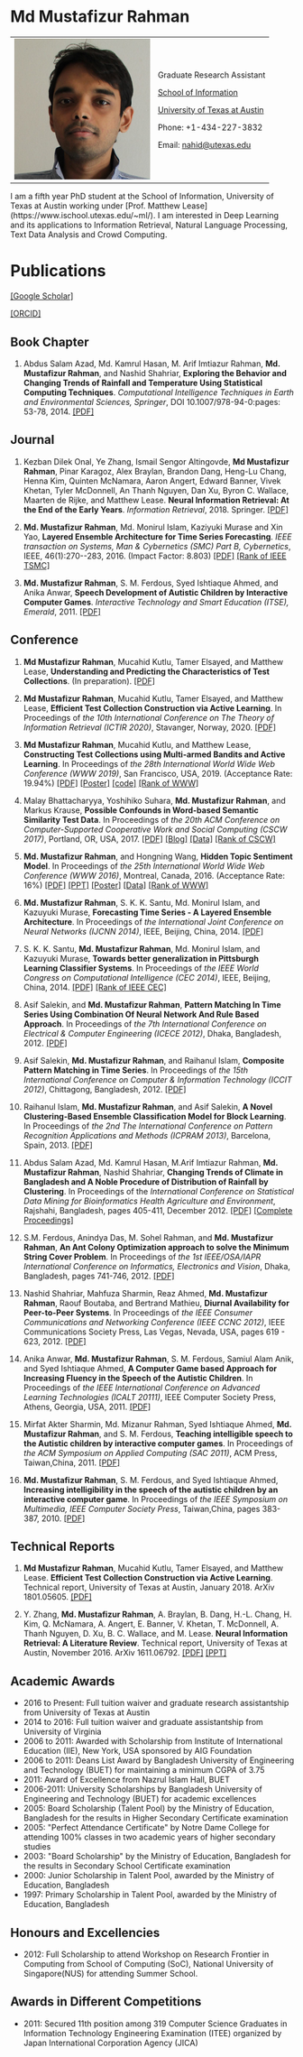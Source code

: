 # Md Mustafizur Rahman 

<table border="0" cellspacing="0" cellpadding="0" style="border-style: none">
<tr>
<td>
<img src="pictures/mustafiz.jpg" height="250" alt="Md Mustafizur Rahman" style="border-style: none">
</td>
<td>
<p>
Graduate Research Assistant <br>

<a href="http://www.ischool.utexas.edu/">School of Information</a> <br> 

<a href="http://www.utexas.edu/">University of Texas at Austin</a><br>

Phone: +1-434-227-3832<br>

Email: nahid@utexas.edu
</p>
</td>
</tr>
</table>
I am a fifth year PhD student at the School of Information, University of Texas at Austin working under 
[Prof. Matthew Lease](https://www.ischool.utexas.edu/~ml/). I am interested in Deep Learning  and its applications to Information Retrieval, Natural Language Processing, Text Data Analysis and Crowd Computing. 

# <a name="publication"></a>Publications
[[Google Scholar]](http://scholar.google.com/citations?hl=en&user=-Lae4twAAAAJ) 
<!--[[Research Gate]](https://www.researchgate.net/profile/Md_Mustafizur_Rahman5)-->
[[ORCID]](https://orcid.org/0000-0002-3940-9976)

## Book Chapter
1. Abdus Salam Azad, Md. Kamrul Hasan, M. Arif Imtiazur Rahman, **Md. Mustafizur Rahman**, and Nashid Shahriar, **Exploring the Behavior and Changing Trends of Rainfall and Temperature Using Statistical Computing Techniques**. _Computational Intelligence Techniques in Earth and Environmental Sciences, Springer_, DOI 10.1007/978-94-0:pages: 53-78, 2014. [[PDF]](http://link.springer.com/chapter/10.1007%2F978-94-017-8642-3_3)

## Journal
<!--
1. **Md Mustafizur Rahman**, Mucahid Kutlu, Tamer Elsayed, and Matthew Lease, **Efficient Test Collection Construction via Active Learning**,” September 2018. (under review after revision at _the Journal of the Association for Information Science and Technology (JASIS&T)_) (Impact Factor: 2.835) [[Rank of JASIST]](https://scholar.google.com/citations?view_op=top_venues&hl=en&vq=eng_libraryinformationscience)
-->

1. Kezban Dilek Onal, Ye Zhang, Ismail Sengor Altingovde, **Md Mustafizur Rahman**, Pinar Karagoz, Alex Braylan, Brandon Dang, Heng-Lu Chang, Henna Kim, Quinten McNamara, Aaron Angert, Edward Banner, Vivek Khetan, Tyler McDonnell, An Thanh Nguyen, Dan Xu, Byron C. Wallace, Maarten de Rijke, and Matthew Lease. **Neural Information Retrieval: At the End of the Early Years**. _Information Retrieval_, 2018. Springer. [[PDF]](https://link.springer.com/article/10.1007%2Fs10791-017-9321-y) 

2. **Md. Mustafizur Rahman**, Md. Monirul Islam, Kaziyuki Murase and Xin Yao, **Layered Ensemble Architecture for Time Series Forecasting**. _IEEE transaction on Systems, Man & Cybernetics (SMC) Part B, Cybernetics_, IEEE, 46(1):270--283, 2016. (Impact Factor: 8.803) [[PDF]](http://dx.doi.org/10.1109/TCYB.2015.2401038) [[Rank of IEEE TSMC]](https://scholar.google.com/citations?view_op=top_venues&hl=en&vq=eng_artificialintelligence)

3. **Md. Mustafizur Rahman**, S. M. Ferdous, Syed Ishtiaque Ahmed, and Anika Anwar, **Speech Development of Autistic Children by Interactive Computer Games**. _Interactive Technology and Smart Education (ITSE), Emerald_, 2011. [[PDF]](http://dx.doi.org/10.1108/17415651111189450)

## Conference
1. **Md Mustafizur Rahman**, Mucahid Kutlu, Tamer Elsayed, and Matthew Lease, **Understanding and Predicting the Characteristics of Test Collections**. (In preparation). [[PDF]](./paper/Rahman_understand_IR_2020.pdf)

2. **Md Mustafizur Rahman**, Mucahid Kutlu, Tamer Elsayed, and Matthew Lease, **Efficient Test Collection Construction via Active Learning**. In Proceedings of _the 10th International Conference on The Theory of Information Retrieval (ICTIR 2020)_,  Stavanger, Norway, 2020. [[PDF]](./paper/rahman_ICTIR2020.pdf)

3. **Md Mustafizur Rahman**, Mucahid Kutlu, and Matthew Lease, **Constructing Test Collections using Multi-armed Bandits and Active Learning**. In Proceedings of _the 28th International World Wide Web Conference (WWW 2019)_,  San Francisco, USA, 2019. (Acceptance Rate: 19.94%) [[PDF]](./paper/rahman_www19.pdf) [[Poster]](./paper/rahman_www19_poster.pdf) [[code]](https://github.com/mdmustafizurrahman/MAB_AL_TestCollection/) [[Rank of WWW]](https://scholar.google.com/citations?view_op=top_venues&hl=en&vq=eng_databasesinformationsystems)

4. Malay Bhattacharyya, Yoshihiko Suhara, **Md. Mustafizur Rahman**, and Markus Krause, **Possible Confounds in Word-based Semantic Similarity Test Data**. In Proceedings of _the 20th ACM Conference on Computer-Supported Cooperative Work and Social Computing (CSCW 2017)_, Portland, OR, USA, 2017. [[PDF]](http://dx.doi.org/10.1145/3022198.3026357) [[Blog]](https://humancomputation.com/blog/?p=9492) [[Data]](https://github.com/suhara/CrowdWS/) [[Rank of CSCW]](https://scholar.google.com/citations?view_op=top_venues&hl=en&vq=eng_humancomputerinteraction)

5. **Md. Mustafizur Rahman**, and Hongning Wang, **Hidden Topic Sentiment Model**. In Proceedings of _the 25th International World Wide Web Conference (WWW 2016)_, Montreal, Canada, 2016. (Acceptance Rate: 16%) [[PDF]](http://dl.acm.org/citation.cfm?id=2883072) [[PPT]](/paper/mustafiz-WWW16-v1.pptx) [[Poster]](./paper/HTSMposter.pdf) <a href="dataset#data_www2016">[Data]</a> [[Rank of WWW]](https://scholar.google.com/citations?view_op=top_venues&hl=en&vq=eng_databasesinformationsystems)

6. **Md. Mustafizur Rahman**, S. K. K. Santu, Md. Monirul Islam, and Kazuyuki Murase, **Forecasting Time Series - A Layered Ensemble Architecture**. In Proceedings of _the International Joint Conference on Neural Networks (IJCNN 2014)_, IEEE, Beijing, China, 2014. [[PDF]](https://doi.org/10.1109/IJCNN.2014.6889682)

7. S. K. K. Santu, **Md. Mustafizur Rahman**, Md. Monirul Islam, and Kazuyuki Murase, **Towards better generalization in Pittsburgh Learning Classifier Systems**. In Proceedings of _the IEEE World Congress on Computational Intelligence (CEC 2014)_, IEEE, Beijing, China, 2014. [[PDF]](https://doi.org/10.1109/CEC.2014.6900388) [[Rank of IEEE CEC]](https://scholar.google.com/citations?view_op=top_venues&hl=en&vq=eng_evolutionarycomputation)

8. Asif Salekin, and **Md. Mustafizur Rahman**, **Pattern Matching In Time Series Using Combination Of Neural Network And Rule Based Approach**. In Proceedings of _the 7th International Conference on Electrical & Computer Engineering (ICECE 2012)_, Dhaka, Bangladesh, 2012. [[PDF]](https://doi.org/10.1109/ICECE.2012.6471591)

9. Asif Salekin, **Md. Mustafizur Rahman**, and Raihanul Islam, **Composite Pattern Matching in Time Series**. In Proceedings of _the 15th International Conference on Computer & Information Technology (ICCIT 2012)_, Chittagong, Bangladesh, 2012. [[PDF]](https://doi.org/10.1109/ICCITechn.2012.6509784)

10. Raihanul Islam, **Md. Mustafizur Rahman**, and Asif Salekin, **A Novel Clustering-Based Ensemble Classification Model for Block Learning**. In Proceedings of _the 2nd The International Conference on Pattern Recognition Applications and Methods (ICPRAM 2013)_, Barcelona, Spain, 2013. [[PDF]](http://dblp.uni-trier.de/db/conf/icpram/icpram2013.html#IslamRSCA13)

11. Abdus Salam Azad, Md. Kamrul Hasan, M.Arif Imtiazur Rahman, **Md. Mustafizur Rahman**, Nashid Shahriar, **Changing Trends of Climate in Bangladesh and A Noble Procedure of Distribution of Rainfall by Clustering**. In Proceedings of the _International Conference on Statistical Data Mining for Bioinformatics Health Agriculture and Environment_, Rajshahi, Bangladesh, pages 405-411, December 2012. [[PDF]](./paper/ICSDM_2012.pdf) [[Complete Proceedings]](./paper/ICSDM_Proceedings_2012.pdf)

12. S.M. Ferdous, Anindya Das, M. Sohel Rahman, and **Md. Mustafizur Rahman**, **An Ant Colony Optimization approach to solve the Minimum String Cover Problem**. In Proceedings of _the 1st IEEE/OSA/IAPR International Conference on Informatics, Electronics and Vision_, Dhaka, Bangladesh, pages 741-746, 2012. [[PDF]](https://doi.org/10.1109/ICIEV.2012.6317422)

13. Nashid Shahriar, Mahfuza Sharmin, Reaz Ahmed, **Md. Mustafizur Rahman**, Raouf Boutaba, and Bertrand Mathieu, **Diurnal Availability for Peer-to-Peer Systems**. In Proceedings of _the IEEE Consumer Communications and Networking Conference (IEEE CCNC 2012)_, IEEE Communications Society Press, Las Vegas, Nevada, USA, pages 619 - 623, 2012. [[PDF]](https://doi.org/10.1109/CCNC.2012.6181140)

14. Anika Anwar, **Md. Mustafizur Rahman**, S. M. Ferdous, Samiul Alam Anik, and Syed Ishtiaque Ahmed, **A Computer Game based Approach for Increasing Fluency in the Speech of the Autistic Children**. In Proceedings of _the IEEE International Conference on Advanced Learning Technologies (ICALT 20111)_, IEEE Computer Society Press, Athens, Georgia, USA, 2011. [[PDF]](https://doi.org/10.1109/ICALT.2011.13)

15. Mirfat Akter Sharmin, Md. Mizanur Rahman, Syed Ishtiaque Ahmed, **Md. Mustafizur Rahman**, and S. M. Ferdous, **Teaching intelligible speech to the Autistic children by interactive computer games**. In Proceedings of _the ACM Symposium on Applied Computing (SAC 2011)_, ACM Press, Taiwan,China, 2011. [[PDF]](https://doi.org/10.1145/1982185.1982450)

16. **Md. Mustafizur Rahman**, S. M. Ferdous, and Syed Ishtiaque Ahmed, **Increasing intelligibility in the speech of the autistic children by an interactive computer game**. In Proceedings of _the IEEE Symposium on Multimedia, IEEE Computer Society Press_, Taiwan,China, pages 383-387, 2010. [[PDF]](https://doi.org/10.1109/ISM.2010.64)

## Technical Reports
1. **Md Mustafizur Rahman**, Mucahid Kutlu, Tamer Elsayed, and Matthew Lease. **Efficient Test Collection Construction via Active Learning**. Technical report, University of Texas at Austin, January 2018. ArXiv 1801.05605. [[PDF]](https://arxiv.org/abs/1801.05605)

2. Y. Zhang, **Md. Mustafizur Rahman**, A. Braylan, B. Dang, H.-L. Chang, H. Kim, Q. McNamara, A. Angert, E. Banner, V. Khetan, T. McDonnell, A. Thanh Nguyen, D. Xu, B. C. Wallace, and M. Lease. **Neural Information Retrieval: A Literature Review**. Technical report, University of Texas at Austin, November 2016. ArXiv 1611.06792. [[PDF]](https://arxiv.org/abs/1611.06792) [[PPT]](http://www.slideshare.net/mattlease/deep-learning-for-information-retrieval-models-progress-opportunities)

## <a name="award"></a>Academic Awards

- 2016 to Present: Full tuition waiver and graduate research assistantship from University of Texas at Austin
- 2014 to 2016: Full tuition waiver and graduate assistantship from University of Virginia
- 2006 to 2011: Awarded with Scholarship from Institute of International Education (IIE), New York, USA sponsored by AIG Foundation
- 2006 to 2011: Deans List Award by Bangladesh University of Engineering and Technology (BUET) for maintaining a minimum CGPA of 3.75
- 2011: Award of Excellence from Nazrul Islam Hall, BUET
- 2006-2011: University Scholarships by Bangladesh University of Engineering and Technology (BUET) for academic excellences
- 2005: Board Scholarship (Talent Pool) by the Ministry of Education, Bangladesh for the results in Higher Secondary Certificate examination
- 2005: "Perfect Attendance Certificate" by Notre Dame College for attending 100% classes in two academic years of higher secondary studies
- 2003: "Board Scholarship" by the Ministry of Education, Bangladesh for the results in Secondary School Certificate examination
- 2000: Junior Scholarship in Talent Pool, awarded by the Ministry of Education, Bangladesh
- 1997: Primary Scholarship in Talent Pool, awarded by the Ministry of Education, Bangladesh

## Honours and Excellencies
- 2012: Full Scholarship to attend Workshop on Research Frontier in Computing from School of Computing (SoC), National University of Singapore(NUS) for attending Summer School.

## Awards in Different Competitions
- 2011: Secured 11th position among 319 Computer Science Graduates in Information Technology Engineering Examination (ITEE) organized by Japan International Corporation Agency (JICA)

